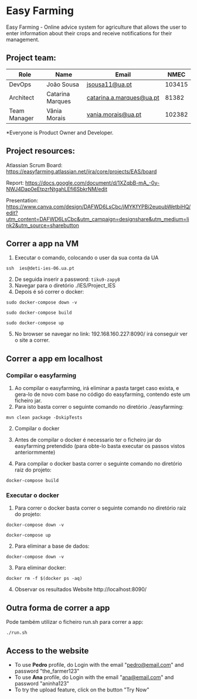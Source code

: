 # Easy Farming

Easy Farming - Online advice system for agriculture that allows the user to enter information about their crops and receive notifications for their management.


## Project team:

| Role 	        |Name 	          |Email 	                  |NMEC   |
|---------------|-----------------|-------------------------|-------|
| DevOps        |João Sousa 	    |jsousa11@ua.pt 	        |103415 |
| Architect     |Catarina Marques	|catarina.a.marques@ua.pt |81382  |
| Team Manager  |Vânia Morais     |vania.morais@ua.pt       |102382 |

*Everyone is Product Owner and Developer.

## Project resources:

Atlassian Scrum Board: https://easyfarming.atlassian.net/jira/core/projects/EAS/board

Report: https://docs.google.com/document/d/1XZqbB-mA_-0y-NWJ4Dap0eEtpzrNtgahLEfi6SbkrNM/edit

Presentation: https://www.canva.com/design/DAFWD6LsCbc/jMYKfYPBi2eupubWetbiHQ/edit?utm_content=DAFWD6LsCbc&utm_campaign=designshare&utm_medium=link2&utm_source=sharebutton

## Correr a app na VM

1. Executar o comando, colocando o user da sua conta da UA

```
ssh  ies@deti-ies-06.ua.pt
```

2. De seguida inserir a password: ``` tiku9-zapy8 ```
3. Navegar para o diretório ./IES/Project_IES
4. Depois é só correr o docker:

```
sudo docker-compose down -v
```

```
sudo docker-compose build
```

```
sudo docker-compose up
```

5. No browser se navegar no link: 192.168.160.227:8090/ irá conseguir ver o site a correr.

## Correr a app em localhost
### Compilar o easyfarming

1. Ao compilar o easyfarming, irá eliminar a pasta target caso exista, e gera-lo de novo com base no código do easyfarming, contendo este um ficheiro jar.
2. Para isto basta correr o seguinte comando no diretório ./easyfarming:

```
mvn clean package -DskipTests
```

2. Compilar o docker

1. Antes de compilar o docker é necessario ter o ficheiro jar do easyfarming pretendido (para obte-lo basta executar os passos vistos anteriormmente)
2. Para compilar o docker basta correr o seguinte comando no diretório raiz do projeto:

```
docker-compose build
```

### Executar o docker

1. Para correr o docker basta correr o seguinte comando no diretório raiz do projeto:

```
docker-compose down -v
```

```
docker-compose up
```

2. Para eliminar a base de dados:

```
docker-compose down -v
```

3. Para eliminar docker: 

```
docker rm -f $(docker ps -aq)
```

4. Observar os resultados Website http://localhost:8090/

## Outra forma de correr a app
Pode também utilizar o ficheiro run.sh para correr a app:
```
./run.sh
```

## Access to the website
- To use __Pedro__ profile, do Login with the email "pedro@email.com" and password "the_farmer123"
- To use __Ana__ profile, do Login with the email "ana@email.com" and password "aninha123"
- To try the upload feature, click on the button "Try Now"
